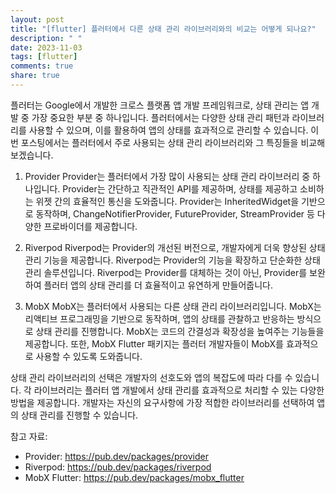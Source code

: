 ```yaml
---
layout: post
title: "[flutter] 플러터에서 다른 상태 관리 라이브러리와의 비교는 어떻게 되나요?"
description: " "
date: 2023-11-03
tags: [flutter]
comments: true
share: true
---
```


플러터는 Google에서 개발한 크로스 플랫폼 앱 개발 프레임워크로, 상태 관리는 앱 개발 중 가장 중요한 부분 중 하나입니다. 플러터에서는 다양한 상태 관리 패턴과 라이브러리를 사용할 수 있으며, 이를 활용하여 앱의 상태를 효과적으로 관리할 수 있습니다. 이번 포스팅에서는 플러터에서 주로 사용되는 상태 관리 라이브러리와 그 특징들을 비교해보겠습니다.

1. Provider
Provider는 플러터에서 가장 많이 사용되는 상태 관리 라이브러리 중 하나입니다. Provider는 간단하고 직관적인 API를 제공하며, 상태를 제공하고 소비하는 위젯 간의 효율적인 통신을 도와줍니다. Provider는 InheritedWidget을 기반으로 동작하며, ChangeNotifierProvider, FutureProvider, StreamProvider 등 다양한 프로바이더를 제공합니다.

2. Riverpod
Riverpod는 Provider의 개선된 버전으로, 개발자에게 더욱 향상된 상태 관리 기능을 제공합니다. Riverpod는 Provider의 기능을 확장하고 단순화한 상태 관리 솔루션입니다. Riverpod는 Provider를 대체하는 것이 아닌, Provider를 보완하여 플러터 앱의 상태 관리를 더 효율적이고 유연하게 만들어줍니다.

3. MobX
MobX는 플러터에서 사용되는 다른 상태 관리 라이브러리입니다. MobX는 리액티브 프로그래밍을 기반으로 동작하며, 앱의 상태를 관찰하고 반응하는 방식으로 상태 관리를 진행합니다. MobX는 코드의 간결성과 확장성을 높여주는 기능들을 제공합니다. 또한, MobX Flutter 패키지는 플러터 개발자들이 MobX를 효과적으로 사용할 수 있도록 도와줍니다.

상태 관리 라이브러리의 선택은 개발자의 선호도와 앱의 복잡도에 따라 다를 수 있습니다. 각 라이브러리는 플러터 앱 개발에서 상태 관리를 효과적으로 처리할 수 있는 다양한 방법을 제공합니다. 개발자는 자신의 요구사항에 가장 적합한 라이브러리를 선택하여 앱의 상태 관리를 진행할 수 있습니다.

참고 자료:
- Provider: https://pub.dev/packages/provider
- Riverpod: https://pub.dev/packages/riverpod
- MobX Flutter: https://pub.dev/packages/mobx_flutter